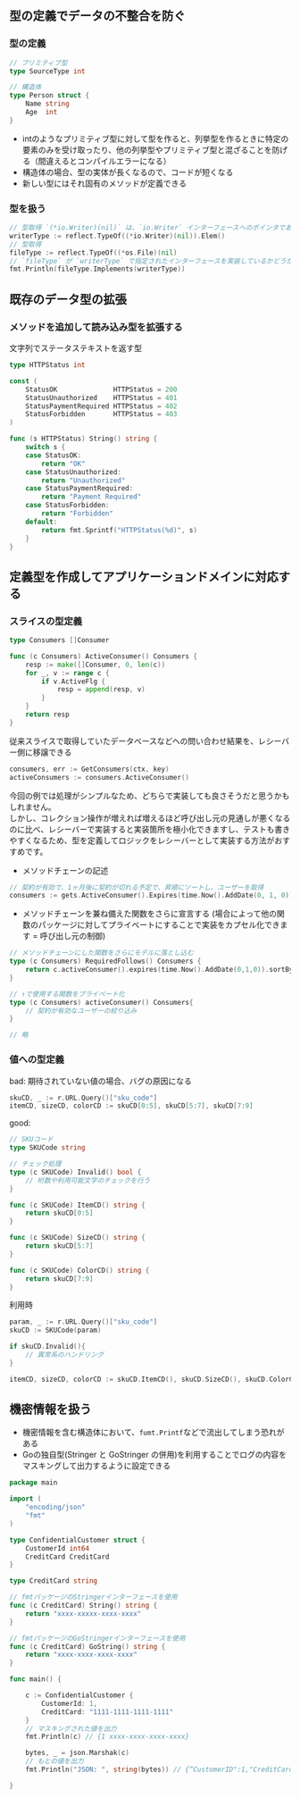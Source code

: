 ## 型の定義でデータの不整合を防ぐ
### 型の定義
```go
// プリミティブ型
type SourceType int

// 構造体
type Person struct { 
	Name string
	Age  int
}
```

- intのようなプリミティブ型に対して型を作ると、列挙型を作るときに特定の要素のみを受け取ったり、他の列挙型やプリミティブ型と混ざることを防げる（間違えるとコンパイルエラーになる）
- 構造体の場合、型の実体が長くなるので、コードが短くなる
- 新しい型にはそれ固有のメソッドが定義できる

### 型を扱う

```go
// 型取得 `(*io.Writer)(nil)` は、`io.Writer` インターフェースへのポインタであり、`nil` で初期化されています
writerType := reflect.TypeOf((*io.Writer)(nil)).Elem()
// 型取得
fileType := reflect.TypeOf((*os.File)(nil)
// `fileType` が `writerType` で指定されたインターフェースを実装しているかどうかをboolで返す
fmt.Println(fileType.Implements(writerType))
```

## 既存のデータ型の拡張
### メソッドを追加して読み込み型を拡張する
文字列でステータステキストを返す型
```go
type HTTPStatus int

const (
	StatusOK              HTTPStatus = 200
	StatusUnauthorized    HTTPStatus = 401
	StatusPaymentRequired HTTPStatus = 402
	StatusForbidden       HTTPStatus = 403
)

func (s HTTPStatus) String() string {
	switch s {
	case StatusOK:
		return "OK"
	case StatusUnauthorized:
		return "Unauthorized"
	case StatusPaymentRequired:
		return "Payment Required"
	case StatusForbidden:
		return "Forbidden"
	default:
		return fmt.Sprintf("HTTPStatus(%d)", s)
	}
}
```
## 定義型を作成してアプリケーションドメインに対応する

### スライスの型定義
```go
type Consumers []Consumer

func (c Consumers) ActiveConsumer() Consumers {
	resp := make([]Consumer, 0, len(c))
	for _, v := range c {
		if v.ActiveFlg {
			resp = append(resp, v)
		}
	}
	return resp
}
```
従来スライスで取得していたデータベースなどへの問い合わせ結果を、レシーバー側に移譲できる
```go
consumers, err := GetConsumers(ctx, key)
activeConsumers := consumers.ActiveConsumer()
```


今回の例では処理がシンプルなため、どちらで実装しても良さそうだと思うかもしれません。  
しかし、コレクション操作が増えれば増えるほど呼び出し元の見通しが悪くなるのに比べ、レシーバーで実装すると実装箇所を極小化できますし、テストも書きやすくなるため、型を定義してロジックをレシーバーとして実装する方法がおすすめです。

- メソッドチェーンの記述
```go
// 契約が有効で、1ヶ月後に契約が切れる予定で、昇順にソートし、ユーザーを取得
consumers := gets.ActiveConsumer().Expires(time.Now().AddDate(0, 1, 0)).SortByExpiredAt()
```

- メソッドチェーンを兼ね備えた関数をさらに宣言する (場合によって他の関数のパッケージに対してプライベートにすることで実装をカプセル化できます = 呼び出し元の制御) 
```go
// メソッドチェーンにした関数をさらにモデルに落とし込む
type (c Consumers) RequiredFollows() Consumers {
	return c.activeConsumer().expires(time.Now().AddDate(0,1,0)).sortByExpiredAt()
}

// ↑で使用する関数をプライベート化
type (c Consumers) activeConsumer() Consumers{
	// 契約が有効なユーザーの絞り込み
}

// 略
```

### 値への型定義
bad: 期待されていない値の場合、バグの原因になる
```go
skuCD, _ := r.URL.Query()["sku_code"]
itemCD, sizeCD, colorCD := skuCD[0:5], skuCD[5:7], skuCD[7:9]
```
good: 
```go
// SKUコード
type SKUCode string

// チェック処理
type (c SKUCode) Invalid() bool {
    // 桁数や利用可能文字のチェックを行う
}

func (c SKUCode) ItemCD() string {
    return skuCD[0:5]
}

func (c SKUCode) SizeCD() string {
    return skuCD[5:7]
}

func (c SKUCode) ColorCD() string {
    return skuCD[7:9]
}
```
利用時
```go
param, _ := r.URL.Query()["sku_code"]
skuCD := SKUCode(param)

if skuCD.Invalid(){
	// 異常系のハンドリング
}

itemCD, sizeCD, colorCD := skuCD.ItemCD(), skuCD.SizeCD(), skuCD.ColorCD()
```

## 機密情報を扱う
- 機密情報を含む構造体において、`fumt.Printf`などで流出してしまう恐れがある
- Goの独自型(Stringer と GoStringer の併用)を利用することでログの内容をマスキングして出力するように設定できる

```go
package main

import (
	"encoding/json"
	"fmt"
)

type ConfidentialCustomer struct {
	CustomerId int64
	CreditCard CreditCard
}

type CreditCard string

// fmtパッケージのStringerインターフェースを使用
func (c CreditCard) String() string {
	return "xxxx-xxxxx-xxxx-xxxx"
}

// fmtパッケージのGoStringerインターフェースを使用
func (c CreditCard) GoString() string {
	return "xxxx-xxxx-xxxx-xxxx"
}

func main() {

	c := ConfidentialCustomer {
		CustomerId: 1,
		CreditCard: "1111-1111-1111-1111"
	}
	// マスキングされた値を出力
	fmt.Println(c) // {1 xxxx-xxxx-xxxx-xxxx}

	bytes, _ = json.Marshak(c)
	// もとの値を出力
	fmt.Println("JSON: ", string(bytes)) // {“CustomerID":1,"CreditCard":"4111-1111-1111-1111”}

}

```



